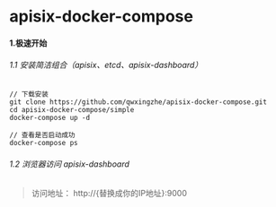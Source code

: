 
# apisix-docker-compose

#### 1.极速开始
###### 1.1 安装简洁组合（apisix、etcd、apisix-dashboard） 

~~~
// 下载安装
git clone https://github.com/qwxingzhe/apisix-docker-compose.git
cd apisix-docker-compose/simple
docker-compose up -d

// 查看是否启动成功
docker-compose ps
~~~


###### 1.2 浏览器访问 apisix-dashboard
> 访问地址： http://{替换成你的IP地址}:9000
